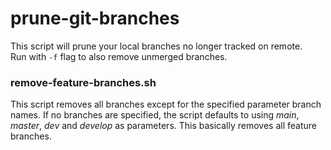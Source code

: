 # prune-git-branches
This script will prune your local branches no longer tracked on remote. <br>
Run with ```-f``` flag to also remove unmerged branches.

### remove-feature-branches.sh
This script removes all branches except for the specified parameter branch names.
If no branches are specified, the script defaults to using _main_, _master_, _dev_ and _develop_ as parameters. This basically removes all feature branches.
